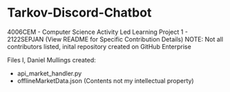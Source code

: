 # Tarkov-Discord-Chatbot
4006CEM - Computer Science Activity Led Learning Project 1 - 2122SEPJAN (View README for Specific Contribution Details)
NOTE: Not all contributors listed, inital repository created on GitHub Enterprise

Files I, Daniel Mullings created:
- api_market_handler.py
- offlineMarketData.json (Contents not my intellectual property)
